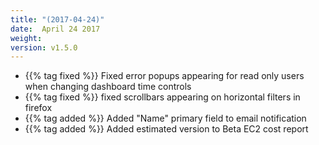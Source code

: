 ```yaml
---
title: "(2017-04-24)"
date:  April 24 2017
weight:
version: v1.5.0
---
```


- {{% tag fixed %}} Fixed error popups appearing for read only users when changing dashboard time controls
- {{% tag fixed %}} fixed scrollbars appearing on horizontal filters in firefox
- {{% tag added %}} Added "Name" primary field to email notification
- {{% tag added %}} Added estimated version to Beta EC2 cost report
